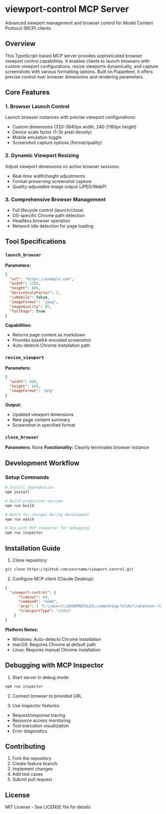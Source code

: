 # viewport-control MCP Server

Advanced viewport management and browser control for Model Context Protocol (MCP) clients

## Overview
This TypeScript-based MCP server provides sophisticated browser viewport control capabilities. It enables clients to launch browsers with custom viewport configurations, resize viewports dynamically, and capture screenshots with various formatting options. Built on Puppeteer, it offers precise control over browser dimensions and rendering parameters.

## Core Features

### 1. Browser Launch Control
Launch browser instances with precise viewport configurations:
- Custom dimensions (320-3840px width, 240-2160px height)
- Device scale factor (1-3x pixel density)
- Mobile emulation toggle
- Screenshot capture options (format/quality)

### 2. Dynamic Viewport Resizing
Adjust viewport dimensions on active browser sessions:
- Real-time width/height adjustments
- Format-preserving screenshot capture
- Quality-adjustable image output (JPEG/WebP)

### 3. Comprehensive Browser Management
- Full lifecycle control (launch/close)
- OS-specific Chrome path detection
- Headless browser operation
- Network idle detection for page loading

## Tool Specifications

### `launch_browser`
**Parameters:**
```json
{
  "url": "https://example.com",
  "width": 1200,
  "height": 800,
  "deviceScaleFactor": 2,
  "isMobile": false,
  "imageFormat": "jpeg",
  "imageQuality": 85,
  "fullPage": true
}
```

**Capabilities:**
- Returns page content as markdown
- Provides base64-encoded screenshot
- Auto-detects Chrome installation path

### `resize_viewport`
**Parameters:**
```json
{
  "width": 800,
  "height": 600,
  "imageFormat": "png"
}
```

**Output:**
- Updated viewport dimensions
- New page content summary
- Screenshot in specified format

### `close_browser`
**Parameters:** None
**Functionality:** Cleanly terminates browser instance

## Development Workflow

### Setup Commands
```bash
# Install dependencies
npm install

# Build production version
npm run build

# Watch for changes during development
npm run watch

# Run with MCP inspector for debugging
npm run inspector
```

## Installation Guide

1. Clone repository:
```bash
git clone https://github.com/yourname/viewport-control.git
```

2. Configure MCP client (Claude Desktop):
```json
{
  "viewport-control": {
      "timeout": 60,
      "command": "node",
      "args": [ "C:\\Users\\$USRPROFILE$\\something-folder\\whatever-folder\\viewport-control\\build\\index.js" ],
      "transportType": "stdio"
    } 
}
```

**Platform Notes:**
- Windows: Auto-detects Chrome installation
- macOS: Requires Chrome at default path
- Linux: Requires manual Chrome installation

## Debugging with MCP Inspector

1. Start server in debug mode:
```bash
npm run inspector
```

2. Connect browser to provided URL

3. Use inspector features:
- Request/response tracing
- Resource access monitoring
- Tool execution visualization
- Error diagnostics

## Contributing
1. Fork the repository
2. Create feature branch
3. Implement changes
4. Add test cases
5. Submit pull request

## License
MIT License - See LICENSE file for details
